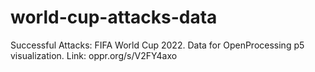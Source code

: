 # world-cup-attacks-data
Successful Attacks: FIFA World Cup 2022. Data for OpenProcessing p5 visualization. Link: oppr.org/s/V2FY4axo
